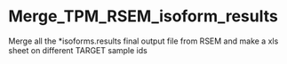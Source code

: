 # Merge_TPM_RSEM_isoform_results
Merge all the *isoforms.results final output file from RSEM and make a xls sheet on different TARGET sample ids
